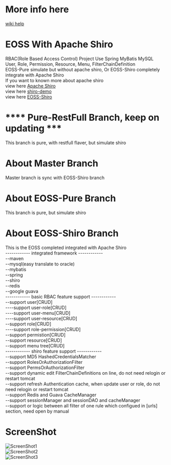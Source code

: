 # More info here
[wiki help](https://github.com/jelly-liu/EOSS/wiki)  
# EOSS With Apache Shiro
RBAC(Role Based Access Control) Project Use Spring MyBatis MySQL  
User, Role, Permission, Resource, Menu, FilterChainDefinition  
EOSS-Pure simulate but without apache shiro, Or EOSS-Shiro completely integrate with Apache Shiro  
If you want to known more about apache shiro  
view here [Apache Shiro](http://shiro.apache.org/index.html "Apache Shiro")  
view here [shiro-demo](https://github.com/jelly-liu/shiro-demo "shiro-demo")  
view here [EOSS-Shiro](https://github.com/jelly-liu/EOSS "EOSS-Shiro")

# **** Pure-RestFull Branch, keep on updating ***
This branch is pure, with restfull flaver, but simulate shiro

# About Master Branch
Master branch is sync with EOSS-Shiro branch

# About EOSS-Pure Branch
This branch is pure, but simulate shiro

# About EOSS-Shiro Branch
This is the EOSS completed integrated with Apache Shiro  
------------ integrated framework ------------  
--maven  
--mysql(easy translate to oracle)  
--mybatis  
--spring  
--shiro  
--redis  
--google guava  
------------ basic RBAC feature support ------------  
--support user[CRUD]  
----support user-role[CRUD]  
----support user-menu[CRUD]  
----support user-resource[CRUD]  
--support role[CRUD]  
----support role-permission[CRUD]  
--support permistion[CRUD]  
--support resource[CRUD]  
--support menu tree[CRUD]  
------------ shiro feature support ------------  
--support MD5 HashedCredentialsMatcher  
--support RolesOrAuthorizationFilter  
--support PermsOrAuthorizationFilter  
--support dynamic edit FilterChainDefinitions on line, do not need relogin or restart tomcat    
--support refresh Authentication cache, when update user or role, do not need relogin or restart tomcat  
--support Redis and Guava CacheManager  
--support sessionManager and sessionDAO and cacheManager  
--support or logic between all filter of one rule which configued in [urls] section, need open by manual

# ScreenShot  
![ScreenShot1](https://github.com/jelly-liu/EOSS/blob/master/ScreenShot1.png "ScreenShot1")  
![ScreenShot2](https://github.com/jelly-liu/EOSS/blob/master/ScreenShot2.png "ScreenShot2")  
![ScreenShot3](https://github.com/jelly-liu/EOSS/blob/master/ScreenShot3.png "ScreenShot3")  
